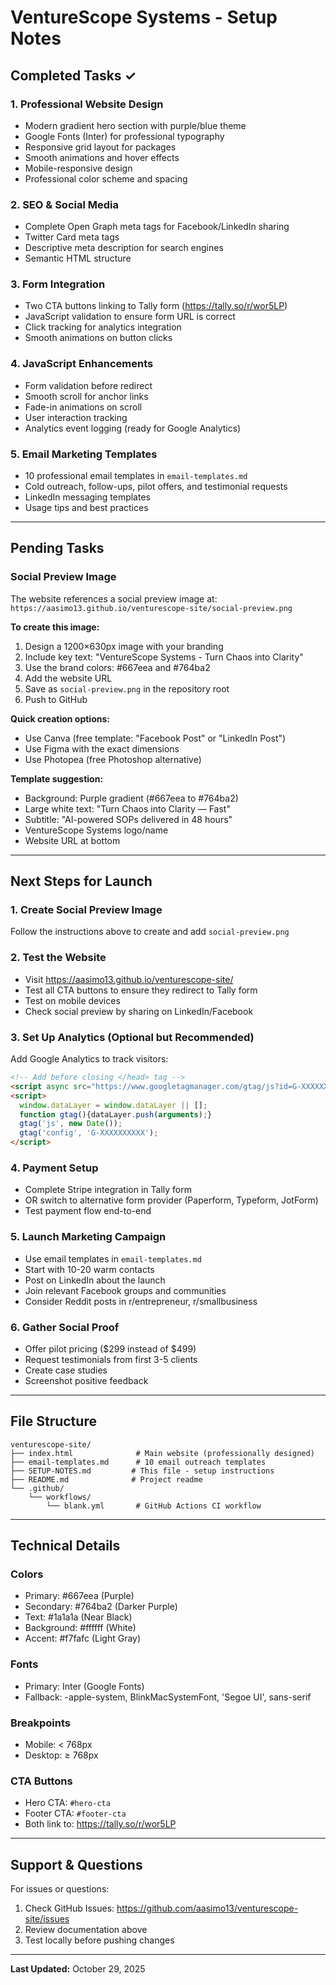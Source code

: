 # VentureScope Systems - Setup Notes

## Completed Tasks ✓

### 1. Professional Website Design
- Modern gradient hero section with purple/blue theme
- Google Fonts (Inter) for professional typography
- Responsive grid layout for packages
- Smooth animations and hover effects
- Mobile-responsive design
- Professional color scheme and spacing

### 2. SEO & Social Media
- Complete Open Graph meta tags for Facebook/LinkedIn sharing
- Twitter Card meta tags
- Descriptive meta description for search engines
- Semantic HTML structure

### 3. Form Integration
- Two CTA buttons linking to Tally form (https://tally.so/r/wor5LP)
- JavaScript validation to ensure form URL is correct
- Click tracking for analytics integration
- Smooth animations on button clicks

### 4. JavaScript Enhancements
- Form validation before redirect
- Smooth scroll for anchor links
- Fade-in animations on scroll
- User interaction tracking
- Analytics event logging (ready for Google Analytics)

### 5. Email Marketing Templates
- 10 professional email templates in `email-templates.md`
- Cold outreach, follow-ups, pilot offers, and testimonial requests
- LinkedIn messaging templates
- Usage tips and best practices

---

## Pending Tasks

### Social Preview Image
The website references a social preview image at:
`https://aasimo13.github.io/venturescope-site/social-preview.png`

**To create this image:**
1. Design a 1200×630px image with your branding
2. Include key text: "VentureScope Systems - Turn Chaos into Clarity"
3. Use the brand colors: #667eea and #764ba2
4. Add the website URL
5. Save as `social-preview.png` in the repository root
6. Push to GitHub

**Quick creation options:**
- Use Canva (free template: "Facebook Post" or "LinkedIn Post")
- Use Figma with the exact dimensions
- Use Photopea (free Photoshop alternative)

**Template suggestion:**
- Background: Purple gradient (#667eea to #764ba2)
- Large white text: "Turn Chaos into Clarity — Fast"
- Subtitle: "AI-powered SOPs delivered in 48 hours"
- VentureScope Systems logo/name
- Website URL at bottom

---

## Next Steps for Launch

### 1. Create Social Preview Image
Follow the instructions above to create and add `social-preview.png`

### 2. Test the Website
- Visit https://aasimo13.github.io/venturescope-site/
- Test all CTA buttons to ensure they redirect to Tally form
- Test on mobile devices
- Check social preview by sharing on LinkedIn/Facebook

### 3. Set Up Analytics (Optional but Recommended)
Add Google Analytics to track visitors:

```html
<!-- Add before closing </head> tag -->
<script async src="https://www.googletagmanager.com/gtag/js?id=G-XXXXXXXXXX"></script>
<script>
  window.dataLayer = window.dataLayer || [];
  function gtag(){dataLayer.push(arguments);}
  gtag('js', new Date());
  gtag('config', 'G-XXXXXXXXXX');
</script>
```

### 4. Payment Setup
- Complete Stripe integration in Tally form
- OR switch to alternative form provider (Paperform, Typeform, JotForm)
- Test payment flow end-to-end

### 5. Launch Marketing Campaign
- Use email templates in `email-templates.md`
- Start with 10-20 warm contacts
- Post on LinkedIn about the launch
- Join relevant Facebook groups and communities
- Consider Reddit posts in r/entrepreneur, r/smallbusiness

### 6. Gather Social Proof
- Offer pilot pricing ($299 instead of $499)
- Request testimonials from first 3-5 clients
- Create case studies
- Screenshot positive feedback

---

## File Structure

```
venturescope-site/
├── index.html              # Main website (professionally designed)
├── email-templates.md      # 10 email outreach templates
├── SETUP-NOTES.md         # This file - setup instructions
├── README.md              # Project readme
└── .github/
    └── workflows/
        └── blank.yml       # GitHub Actions CI workflow
```

---

## Technical Details

### Colors
- Primary: #667eea (Purple)
- Secondary: #764ba2 (Darker Purple)
- Text: #1a1a1a (Near Black)
- Background: #ffffff (White)
- Accent: #f7fafc (Light Gray)

### Fonts
- Primary: Inter (Google Fonts)
- Fallback: -apple-system, BlinkMacSystemFont, 'Segoe UI', sans-serif

### Breakpoints
- Mobile: < 768px
- Desktop: ≥ 768px

### CTA Buttons
- Hero CTA: `#hero-cta`
- Footer CTA: `#footer-cta`
- Both link to: https://tally.so/r/wor5LP

---

## Support & Questions

For issues or questions:
1. Check GitHub Issues: https://github.com/aasimo13/venturescope-site/issues
2. Review documentation above
3. Test locally before pushing changes

---

**Last Updated:** October 29, 2025
